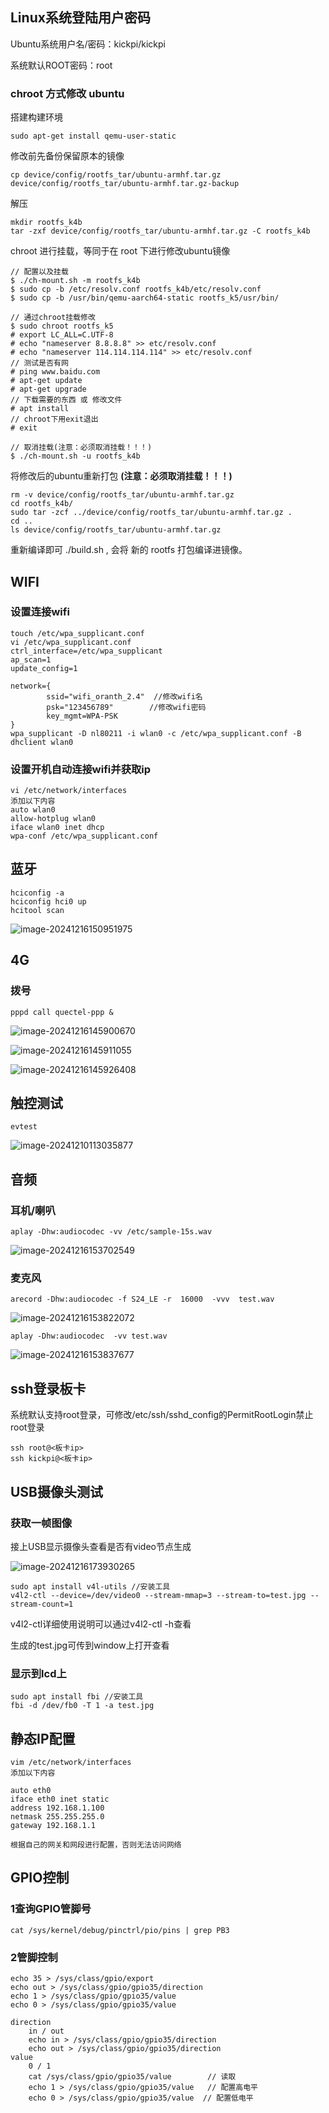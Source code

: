 ## Linux系统登陆用户密码

Ubuntu系统用户名/密码：kickpi/kickpi

系统默认ROOT密码：root


### chroot 方式修改 ubuntu

搭建构建环境

```shell
sudo apt-get install qemu-user-static
```



修改前先备份保留原本的镜像

```shell
cp device/config/rootfs_tar/ubuntu-armhf.tar.gz device/config/rootfs_tar/ubuntu-armhf.tar.gz-backup
```



解压

```shell
mkdir rootfs_k4b
tar -zxf device/config/rootfs_tar/ubuntu-armhf.tar.gz -C rootfs_k4b
```



chroot 进行挂载，等同于在 root 下进行修改ubuntu镜像

```shell
// 配置以及挂载
$ ./ch-mount.sh -m rootfs_k4b
$ sudo cp -b /etc/resolv.conf rootfs_k4b/etc/resolv.conf
$ sudo cp -b /usr/bin/qemu-aarch64-static rootfs_k5/usr/bin/

// 通过chroot挂载修改
$ sudo chroot rootfs_k5
# export LC_ALL=C.UTF-8
# echo "nameserver 8.8.8.8" >> etc/resolv.conf
# echo "nameserver 114.114.114.114" >> etc/resolv.conf
// 测试是否有网
# ping www.baidu.com  
# apt-get update
# apt-get upgrade
// 下载需要的东西 或 修改文件
# apt install 		
// chroot下用exit退出
# exit

// 取消挂载(注意：必须取消挂载！！！)
$ ./ch-mount.sh -u rootfs_k4b
```



将修改后的ubuntu重新打包 **(注意：必须取消挂载！！！)**

```shell
rm -v device/config/rootfs_tar/ubuntu-armhf.tar.gz
cd rootfs_k4b/
sudo tar -zcf ../device/config/rootfs_tar/ubuntu-armhf.tar.gz .
cd ..
ls device/config/rootfs_tar/ubuntu-armhf.tar.gz
```

重新编译即可 ./build.sh , 会将 新的 rootfs 打包编译进镜像。


## WIFI

### 设置连接wifi

``` shell
touch /etc/wpa_supplicant.conf
vi /etc/wpa_supplicant.conf
ctrl_interface=/etc/wpa_supplicant
ap_scan=1
update_config=1

network={
        ssid="wifi_oranth_2.4"  //修改wifi名
        psk="123456789"		   //修改wifi密码
        key_mgmt=WPA-PSK
}
wpa_supplicant -D nl80211 -i wlan0 -c /etc/wpa_supplicant.conf -B
dhclient wlan0
```

### 设置开机自动连接wifi并获取ip

``` shell
vi /etc/network/interfaces
添加以下内容
auto wlan0
allow-hotplug wlan0
iface wlan0 inet dhcp
wpa-conf /etc/wpa_supplicant.conf
```

## 蓝牙

``` shell
hciconfig -a
hciconfig hci0 up
hcitool scan
```

![image-20241216150951975](http://tanzhtanzh.oss-cn-shenzhen.aliyuncs.com/img/image-20241216150951975.png)


## 4G
### 拨号

``` shell
pppd call quectel-ppp &
```

![image-20241216145900670](http://tanzhtanzh.oss-cn-shenzhen.aliyuncs.com/img/image-20241216145900670.png)

![image-20241216145911055](http://tanzhtanzh.oss-cn-shenzhen.aliyuncs.com/img/image-20241216145911055.png)

![image-20241216145926408](http://tanzhtanzh.oss-cn-shenzhen.aliyuncs.com/img/image-20241216145926408.png)

## 触控测试

```
evtest
```

![image-20241210113035877](http://tanzhtanzh.oss-cn-shenzhen.aliyuncs.com/img/image-20241210113035877.png)

## 音频

### 耳机/喇叭
``` shell
aplay -Dhw:audiocodec -vv /etc/sample-15s.wav
```
![image-20241216153702549](http://tanzhtanzh.oss-cn-shenzhen.aliyuncs.com/img/image-20241216153702549.png)

### 麦克风
``` shell
arecord -Dhw:audiocodec -f S24_LE -r  16000  -vvv  test.wav
```
![image-20241216153822072](http://tanzhtanzh.oss-cn-shenzhen.aliyuncs.com/img/image-20241216153822072.png)
``` shell
aplay -Dhw:audiocodec  -vv test.wav
```
![image-20241216153837677](http://tanzhtanzh.oss-cn-shenzhen.aliyuncs.com/img/image-20241216153837677.png)



## ssh登录板卡

系统默认支持root登录，可修改/etc/ssh/sshd_config的PermitRootLogin禁止root登录

``` shell
ssh root@<板卡ip>
ssh kickpi@<板卡ip>
```



## USB摄像头测试

### 获取一帧图像

接上USB显示摄像头查看是否有video节点生成

![image-20241216173930265](http://tanzhtanzh.oss-cn-shenzhen.aliyuncs.com/img/image-20241216173930265.png)

``` shell
sudo apt install v4l-utils //安装工具
v4l2-ctl --device=/dev/video0 --stream-mmap=3 --stream-to=test.jpg --stream-count=1
```

v4l2-ctl详细使用说明可以通过v4l2-ctl -h查看

生成的test.jpg可传到window上打开查看

### 显示到lcd上

``` shell
sudo apt install fbi //安装工具
fbi -d /dev/fb0 -T 1 -a test.jpg
```



## 静态IP配置

``` shell
vim /etc/network/interfaces
添加以下内容

auto eth0
iface eth0 inet static
address 192.168.1.100
netmask 255.255.255.0
gateway 192.168.1.1

根据自己的网关和网段进行配置，否则无法访问网络

```





## GPIO控制

### 1查询GPIO管脚号

```shell
cat /sys/kernel/debug/pinctrl/pio/pins | grep PB3
```
### 2管脚控制
```shell
echo 35 > /sys/class/gpio/export
echo out > /sys/class/gpio/gpio35/direction
echo 1 > /sys/class/gpio/gpio35/value
echo 0 > /sys/class/gpio/gpio35/value

direction
	in / out
	echo in > /sys/class/gpio/gpio35/direction
	echo out > /sys/class/gpio/gpio35/direction
value
	0 / 1
	cat /sys/class/gpio/gpio35/value 		// 读取
	echo 1 > /sys/class/gpio/gpio35/value	// 配置高电平
	echo 0 > /sys/class/gpio/gpio35/value  // 配置低电平

```





